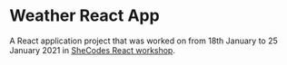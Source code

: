 # Weather React App
A React application project that was worked on from 18th January to 25 January 2021 in [SheCodes React workshop](https://www.shecodes.io/certificates/9e069b88ada4aaa3615da32c4f88b642?_gl=1*1y3lq18*_gcl_au*MTQ5NTA1MjM5MC4xNzE2OTkxNTk5).